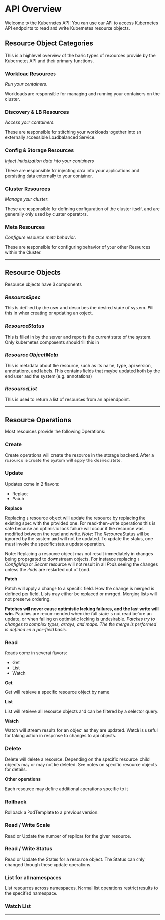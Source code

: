# API Overview

Welcome to the Kubernetes API! You can use our API to access Kubernetes API endpoints to read and write Kubernetes
resource objects.

## Resource Object Categories

This is a highlevel overview of the basic types of resources provide by the Kubernetes API and their primary functions.

### Workload Resources

*Run your containers*.

Workloads are responsible for managing and running your containers on the cluster.

### Discovery & LB Resources

*Access your containers*.

These are responsible for stitching your workloads together into an externally accessible Loadbalanced Service.

### Config & Storage Resources

*Inject initialization data into your containers*

These are responsible for injecting data into your applications and persisting data externally to your container.

### Cluster Resources

*Manage your cluster*.

These are responsible for defining configuration of the cluster itself, and are generally only used by cluster operators.

### Meta Resources

*Configure resource meta behavior*.

These are responsible for configuring behavior of your other Resources within the Cluster.

------------

## Resource Objects

Resource objects have 3 components:

### *ResourceSpec*

This is defined by the user and describes the desired state of system.  Fill this in when creating or updating an
object.

### *ResourceStatus*

This is filled in by the server and reports the current state of the system.  Only kubernetes components should fill
this in

### *Resource ObjectMeta*

This is metadata about the resource, such as its name, type, api version, annotations, and labels.  This contains
fields that maybe updated both by the end user and the system (e.g. annotations)

### *ResourceList*

This is used to return a list of resources from an api endpoint.

------------

## Resource Operations

Most resources provide the following Operations:

### Create

Create operations will create the resource in the storage backend.  After a resource is create the system will apply
the desired state.

### Update

Updates come in 2 flavors:

- Replace
- Patch

**Replace**

Replacing a resource object will update the resource by replacing the existing spec with the provided one.  For
read-then-write operations this is safe because an optimistic lock failure will occur if the resource was modified
between the read and write.  *Note*: The *Resource*Status will be ignored by the system and will not be updated.
To update the status, one must invoke the specific status update operation.

Note: Replacing a resource object may not result immediately in changes being propagated to downstream objects.  For instance
replacing a *ConfigMap* or *Secret* resource will not result in all *Pod*s seeing the changes unless the *Pod*s are
restarted out of band.

**Patch**

Patch will apply a change to a specific field.  How the change is merged is defined per field.  Lists may either be
replaced or merged.  Merging lists will not preserve ordering.

**Patches will never cause optimistic locking failures, and the last write will win.**  Patches are recommended
 when the full state is not read before an update, or when failing on optimistic locking is undesirable.  *Patches
 try to changes to complex types, arrays, and maps.  The the merge is performed is defined on a per-field basis.*

### Read

Reads come in several flavors:

- Get
- List
- Watch

**Get**

Get will retrieve a specific resource object by name.

**List**

List will retrieve all resource objects and can be filtered by a selector query.

**Watch**

Watch will stream results for an object as they are updated.  Watch is useful for taking action in response to changes
to api objects.

### Delete

Delete will delete a resource.  Depending on the specific resource, child objects may or may not be deleted.  See
notes on specific resource objects for details.

**Other operations**

Each resource may define additional operations specific to it

### Rollback

Rollback a PodTemplate to a previous version.

### Read / Write Scale

Read or Update the number of replicas for the given resource.

### Read / Write Status

Read or Update the Status for a resource object.  The Status can only changed through these update operations.

### List for all namespaces

List resources across namespaces.  Normal list operations restrict results to the specified namespace.

### Watch List

------------
